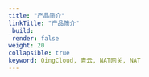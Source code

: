 ```yaml
---
title: "产品简介"
linkTitle: "产品简介"
_build:
 render: false 
weight: 20
collapsible: true
keyword: QingCloud, 青云, NAT网关, NAT
---
```


